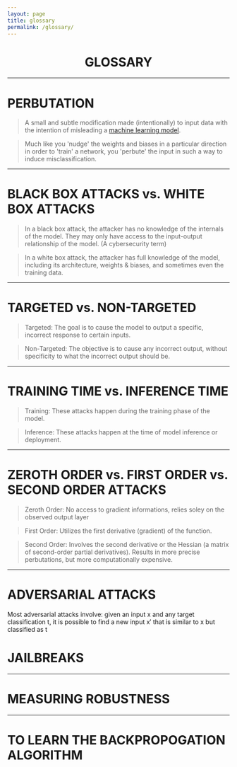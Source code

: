 ```yaml
---
layout: page
title: glossary
permalink: /glossary/
---
```


<div align='center'><h1>GLOSSARY</h1></div>

---

# PERBUTATION

> A small and subtle modification made (intentionally) to input data with the intention of misleading a [machine learning model](). 

> Much like you 'nudge' the weights and biases in a particular direction in order to 'train' a network, you 'perbute' the input in such a way to induce misclassification. 


---

# BLACK BOX ATTACKS vs. WHITE BOX ATTACKS

> In a black box attack, the attacker has no knowledge of the internals of the model. They may only have access to the input-output relationship of the model. (A cybersecurity term)

> In a white box attack, the attacker has full knowledge of the model, including its architecture, weights & biases, and sometimes even the training data. 

---

# TARGETED vs. NON-TARGETED

> Targeted: The goal is to cause the model to output a specific, incorrect response to certain inputs.

> Non-Targeted: The objective is to cause any incorrect output, without specificity to what the incorrect output should be.


---

# TRAINING TIME vs. INFERENCE TIME

> Training: These attacks happen during the training phase of the model.

> Inference: These attacks happen at the time of model inference or deployment. 

---

# ZEROTH ORDER vs. FIRST ORDER vs. SECOND ORDER ATTACKS

> Zeroth Order: No access to gradient informations, relies soley on the observed output layer

> First Order: Utilizes the first derivative (gradient) of the function. 

> Second Order: Involves the second derivative or the Hessian (a matrix of second-order partial derivatives). Results in more precise perbutations, but more computationally expensive. 

---

# ADVERSARIAL ATTACKS

Most adversarial attacks involve: given an input x and any target classification t, it is possible to find a new input x′ that is similar to x but classified as t

# JAILBREAKS


---

# MEASURING ROBUSTNESS

---

# TO LEARN THE BACKPROPOGATION ALGORITHM


